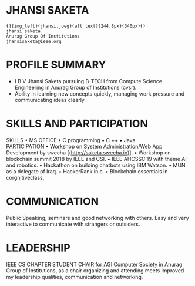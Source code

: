 JHANSI SAKETA
==============


~~~
{}{img_left}{jhansi.jpeg}{alt text}{244.8px}{340px}{}
jhansi saketa 
Anurag Group Of Institutions
jhansisaketa@ieee.org
~~~



PROFILE SUMMARY
================
- I B V Jhansi Saketa pursuing B-TECH from Compute Science Engineering in Anurag Group of
Institutions (cvsr).
-  Ability in learning new concepts quickly, managing work pressure and communicating ideas
clearly.


SKILLS AND PARTICIPATION
========================
SKILLS
•	MS OFFICE
•	C programming
•	C ++
•	 Java  
PARTICIPATION
•	Workshop on System Administration/Web App Development by swecha [(http://saketa.swecha.io)].
•	Workshop on blockchain summit 2018 by IEEE and CSI.
•	IEEE AHCSSC’19 with theme AI and robotics.
•	Hackathon on building chatbots using IBM Watson.
•	MUN as a delegate of Iraq.
•	HackerRank in c.
•	Blockchain essentials in corgnitiveclass.

COMMUNICATION
==============
Public Speaking, seminars and good networking with others. Easy and very interactive to communicate with strangers or outsiders.

LEADERSHIP
===========
IEEE CS CHAPTER STUDENT CHAIR for AGI Computer Society in Anurag Group of Institutions, as a chair organizing and attending meets improved my leadership qualities, communication and networking.
